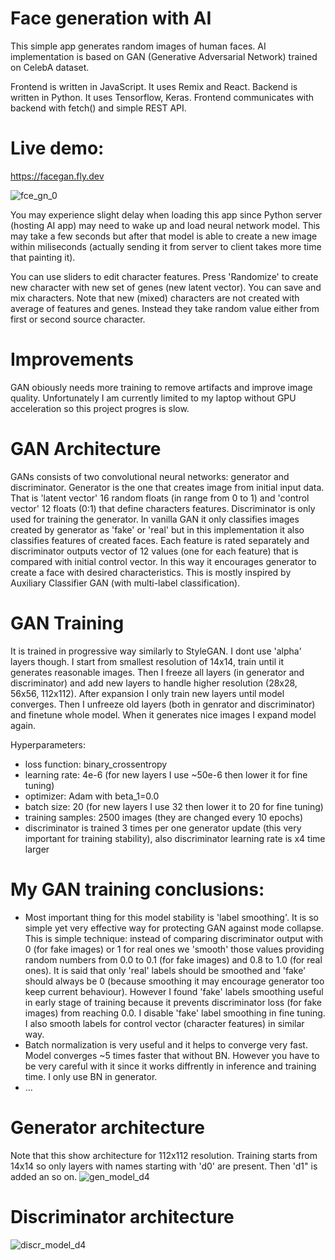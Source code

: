 # Face generation with AI
This simple app generates random images of human faces. AI implementation is based on GAN (Generative Adversarial Network) trained on CelebA dataset.

Frontend is written in JavaScript. It uses Remix and React. Backend is written in Python. It uses Tensorflow, Keras. Frontend communicates with backend with fetch() and simple REST API.

# Live demo: 
https://facegan.fly.dev

![fce_gn_0](https://github.com/zbigniew54/FaceGAN/assets/132487185/961107e9-5cf6-485e-aa2d-d49228de10be)

You may experience slight delay when loading this app since Python server (hosting AI app) may need to wake up and load neural network model. This may take a few seconds but after that model is able to create a new image within miliseconds (actually sending it from server to client takes more time that painting it). 

You can use sliders to edit character features. Press 'Randomize' to create new character with new set of genes (new latent vector). You can save and mix characters. Note that new (mixed) characters are not created with average of features and genes. Instead they take random value either from first or second source character.

# Improvements
GAN obiously needs more training to remove artifacts and improve image quality. Unfortunately I am currently limited to my laptop without GPU acceleration so this project progres is slow.

# GAN Architecture
GANs consists of two convolutional neural networks: generator and discriminator. Generator is the one that creates image from initial input data. That is 'latent vector' 16 random floats (in range from 0 to 1) and 'control vector' 12 floats (0:1) that define characters features. Discriminator is only used for training the generator. In vanilla GAN it only classifies images created by generator as 'fake' or 'real' but in this implementation it also classifies features of created faces. Each feature is rated separately and discriminator outputs vector of 12 values (one for each feature) that is compared with initial control vector. In this way it encourages generator to create a face with desired characteristics. This is mostly inspired by Auxiliary Classifier GAN (with multi-label classification).

# GAN Training
It is trained in progressive way similarly to StyleGAN. I dont use 'alpha' layers though. I start from smallest resolution of 14x14, train until it generates reasonable images. Then I freeze all layers (in generator and discriminator) and add new layers to handle higher resolution (28x28, 56x56, 112x112). After expansion I only train new layers until model converges. Then I unfreeze old layers (both in genrator and discriminator) and finetune whole model. When it generates nice images I expand model again.

Hyperparameters:
* loss function: binary_crossentropy
* learning rate: 4e-6 (for new layers I use ~50e-6 then lower it for fine tuning)
* optimizer: Adam with beta_1=0.0
* batch size: 20  (for new layers I use 32 then lower it to 20 for fine tuning)
* training samples: 2500 images (they are changed every 10 epochs)
* discriminator is trained 3 times per one generator update (this very important for training stability), also discriminator learning rate is x4 time larger

# My GAN training conclusions:
* Most important thing for this model stability is 'label smoothing'. It is so simple yet very effective way for protecting GAN against mode collapse. This is simple technique: instead of comparing discriminator output with 0 (for fake images) or 1 for real ones we 'smooth' those values providing random numbers from 0.0 to 0.1 (for fake images) and 0.8 to 1.0 (for real ones). It is said that only 'real' labels should be smoothed and 'fake' should always be 0 (because smoothing it may encourage generator too keep current behaviour). However I found 'fake' labels smoothing useful in early stage of training because it prevents  discriminator loss (for fake images) from reaching 0.0. I disable 'fake' label smoothing in fine tuning. I also smooth labels for control vector (character features) in similar way.
* Batch normalization is very useful and it helps to converge very fast. Model converges ~5 times faster that without BN. However you have to be very careful with it since it works diffrently in inference and training time. I only use BN in generator.
* ...

# Generator architecture
Note that this show architecture for 112x112 resolution. Training starts from 14x14 so only layers with names starting with 'd0' are present. Then 'd1" is added an so on.
![gen_model_d4](https://github.com/zbigniew54/FaceGAN/assets/132487185/6aaf8d86-0772-4b3d-8e43-e9a05bce9a47)

# Discriminator architecture
![discr_model_d4](https://github.com/zbigniew54/FaceGAN/assets/132487185/82d811d4-1d88-4f7f-8510-ebc31a733ff2)


